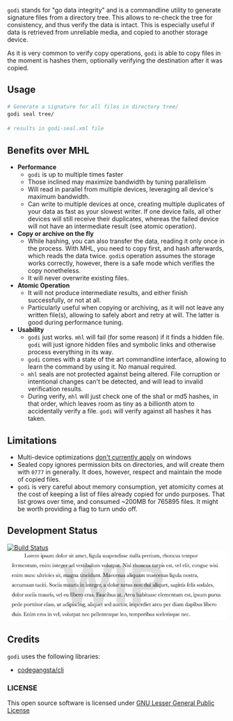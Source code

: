 `godi` stands for "go data integrity" and is a commandline utility to generate signature files from a directory tree. This allows to re-check the tree for consistency, and thus verify the data is intact. This is especially useful if data is retrieved from unreliable media, and copied to another storage device.

As it is very common to verify copy operations, `godi` is able to copy files in the moment is hashes them, optionally verifying the destination after it was copied.

## Usage

```bash
# Generate a signature for all files in directory tree/
godi seal tree/

# results in godi-seal.xml file
```

## Benefits over MHL

* **Performance**
    + `godi` is up to multiple times faster
    + Those inclined may maximize bandwidth by tuning parallelism
    + Will read in parallel from multiple devices, leveraging all device's maximum bandwidth.
    + Can write to multiple devices at once, creating multiple duplicates of your data as fast as your slowest writer. If one device fails, all other devices will still receive their duplicates, whereas the failed device will not have an intermediate result (see atomic operation).
* **Copy or archive on the fly**
    + While hashing, you can also transfer the data, reading it only once in the process. With MHL, you need to copy first, and hash afterwards, which reads the data twice. `godi`s operation assumes the storage works correctly, however, there is a safe mode which verifies the copy nonetheless.
    + It will never overwrite existing files.
* **Atomic Operation**
    + It will not produce intermediate results, and either finish successfully, or not at all.
    + Particularly useful when copying or archiving, as it will not leave any written file(s), allowing to safely abort and retry at will. The latter is good during performance tuning.
* **Usability**
    + `godi` just works. `mhl` will fail (for some reason) if it finds a hidden file. `godi` will just ignore hidden files and symbolic links and otherwise process everything in its way.
    + `godi` comes with a state of the art commandline interface, allowing to learn the command by using it. No manual required.
    + `mhl` seals are not protected against being altered. File corruption or intentional changes can't be detected, and will lead to invalid verification results.
    + During verify, `mhl` will just check one of the sha1 or md5 hashes, in that order, which leaves room as tiny as a billionth atom to accidentally verify a file. `godi` will verify against all hashes it has taken.


## Limitations

* Multi-device optimizations [don't currently apply](https://github.com/Byron/godi/issues/13) on windows
* Sealed copy ignores permission bits on directories, and will create them with `0777` in generally. It does, however, respect and maintain the mode of copied files.
* `godi` is very careful about memory consumption, yet atomicity comes at the cost of keeping a list of files already copied for undo purposes. That list grows over time, and consumed ~200MB for 765895 files. It might be worth providing a flag to turn undo off.

## Development Status

[![Build Status](https://travis-ci.org/Byron/godi.svg?branch=master)](https://travis-ci.org/Byron/godi)
![under construction](https://raw.githubusercontent.com/Byron/bcore/master/src/images/wip.png)

## Credits

`godi` uses the following libraries:

* [codegangsta/cli](https://github.com/codegangsta/cli)

### LICENSE

This open source software is licensed under [GNU Lesser General Public License](https://github.com/Byron/godi/blob/master/LICENSE.md)
